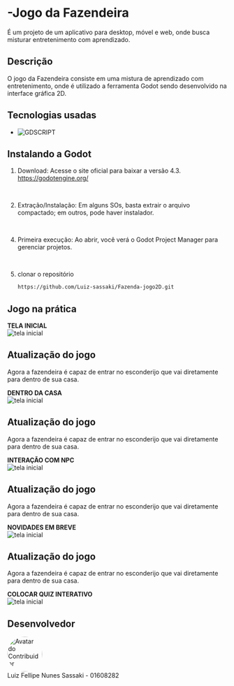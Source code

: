 ﻿# -Jogo da Fazendeira
É um projeto de um aplicativo para desktop, móvel e web, onde busca misturar entretenimento com aprendizado.

## Descrição
O jogo da Fazendeira consiste em uma mistura de aprendizado com entretenimento, onde é utilizado a ferramenta Godot sendo desenvolvido na interface gráfica 2D.


## Tecnologias usadas

* ![GDSCRIPT](https://img.shields.io/badge/GDScript-478CBF?style=for-the-badge&logo=godot-engine&logoColor=white)  


## Instalando a Godot
1. Download: Acesse o site oficial para baixar a versão 4.3. https://godotengine.org/
<br>

2. Extração/Instalação:
   Em alguns SOs, basta extrair o arquivo compactado; em outros, pode haver instalador.
<br>

4. Primeira execução:
   Ao abrir, você verá o Godot Project Manager para gerenciar projetos.
<br>

5. clonar o repositório
    ```sh
   https://github.com/Luiz-sassaki/Fazenda-jogo2D.git
   ```

 ## Jogo na prática

<B>TELA INICIAL</B><br>
<img src="meu-primeiro-jogo-2d/images/fazenda.png" alt="tela inicial">


## Atualização do jogo
Agora a fazendeira é capaz de entrar no esconderijo que vai diretamente para dentro de sua casa.

<B>DENTRO DA CASA</B><br>
<img src="meu-primeiro-jogo-2d/images/casa.png" alt="tela inicial">


## Atualização do jogo
Agora a fazendeira é capaz de entrar no esconderijo que vai diretamente para dentro de sua casa.

<B>INTERAÇÃO COM NPC</B><br>
<img src="meu-primeiro-jogo-2d/images/npc.png" alt="tela inicial">


## Atualização do jogo
Agora a fazendeira é capaz de entrar no esconderijo que vai diretamente para dentro de sua casa.

<B>NOVIDADES EM BREVE</B><br>
<img src="meu-primeiro-jogo-2d/images/novidades.png" alt="tela inicial">


## Atualização do jogo
Agora a fazendeira é capaz de entrar no esconderijo que vai diretamente para dentro de sua casa.

<B>COLOCAR QUIZ INTERATIVO</B><br>
<img src="meu-primeiro-jogo-2d/images/novidades.png" alt="tela inicial">





## Desenvolvedor

<a href="https://github.com/Luiz-sassaki"/>
<img src="https://avatars.githubusercontent.com/u/146211106?v=4" width="80px;" style="border-radius: 50%;" alt="Avatar do Contribuidor"/>
</a>

<div> 
Luiz Fellipe Nunes Sassaki - 01608282 <br>
 
</div>

